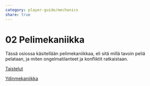 ```yaml
---
category: player-guide/mechanics
share: true
---
```


# 02 Pelimekaniikka
Tässä osiossa käsitellään pelimekaniikkaa, eli sitä millä tavoin peliä pelataan, ja miten ongelmatilanteet ja konfliktit ratkaistaan.

[Taistelut](./Taistelut/index.md)

[Ydinmekaniikka](./Ydinmekaniikka.md)
